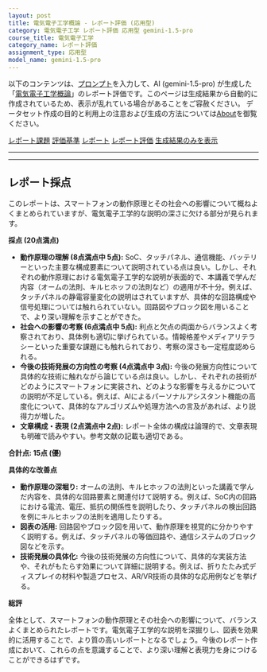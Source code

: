 ```yaml
---
layout: post
title: 電気電子工学概論 - レポート評価 (応用型)
category: 電気電子工学 レポート評価 応用型 gemini-1.5-pro
course_title: 電気電子工学
category_name: レポート評価
assignment_type: 応用型
model_name: gemini-1.5-pro
---
```


以下のコンテンツは、[プロンプト](https://github.com/takedatoshiyuki/synthetic_assignments/tree/main/generated/電気電子工学/gemini-1.5-pro/prompt_レポート評価-応用型.md)を入力して、AI (gemini-1.5-pro) が生成した「[電気電子工学概論](/contents/電気電子工学/)」のレポート評価です。このページは生成結果から自動的に作成されているため、表示が乱れている場合があることをご容赦ください。
データセット作成の目的と利用上の注意および生成の方法については[About](/About)を御覧ください。

[レポート課題](../レポート課題-応用型)
[評価基準](../評価基準-応用型)
[レポート](../レポート-応用型)
[レポート評価](../レポート評価-応用型)
[生成結果のみを表示](https://github.com/takedatoshiyuki/synthetic_assignments/tree/main/generated/電気電子工学/gemini-1.5-pro/レポート評価-応用型.md)
  

***
***
  
## レポート採点

このレポートは、スマートフォンの動作原理とその社会への影響について概ねよくまとめられていますが、電気電子工学的な説明の深さに欠ける部分が見られます。

**採点 (20点満点)**

* **動作原理の理解 (8点満点中 5点):** SoC、タッチパネル、通信機能、バッテリーといった主要な構成要素について説明されている点は良い。しかし、それぞれの動作原理における電気電子工学的な説明が表面的で、本講義で学んだ内容（オームの法則、キルヒホッフの法則など）の適用が不十分。例えば、タッチパネルの静電容量変化の説明はされていますが、具体的な回路構成や信号処理については触れられていない。回路図やブロック図を用いることで、より深い理解を示すことができた。
* **社会への影響の考察 (6点満点中 5点):** 利点と欠点の両面からバランスよく考察されており、具体例も適切に挙げられている。情報格差やメディアリテラシーといった重要な課題にも触れられており、考察の深さも一定程度認められる。
* **今後の技術発展の方向性の考察 (4点満点中 3点):**  今後の発展方向性について具体的な技術に触れながら論じている点は良い。しかし、それぞれの技術がどのようにスマートフォンに実装され、どのような影響を与えるかについての説明が不足している。例えば、AIによるパーソナルアシスタント機能の高度化について、具体的なアルゴリズムや処理方法への言及があれば、より説得力が増した。
* **文章構成・表現 (2点満点中 2点):** レポート全体の構成は論理的で、文章表現も明確で読みやすい。参考文献の記載も適切である。

**合計点: 15点 (優)**

**具体的な改善点**

* **動作原理の深堀り:** オームの法則、キルヒホッフの法則といった講義で学んだ内容を、具体的な回路要素と関連付けて説明する。例えば、SoC内の回路における電流、電圧、抵抗の関係性を説明したり、タッチパネルの検出回路を例にキルヒホッフの法則を適用したりする。
* **図表の活用:** 回路図やブロック図を用いて、動作原理を視覚的に分かりやすく説明する。例えば、タッチパネルの等価回路や、通信システムのブロック図などを示す。
* **技術発展の具体化:** 今後の技術発展の方向性について、具体的な実装方法や、それがもたらす効果について詳細に説明する。例えば、折りたたみ式ディスプレイの材料や製造プロセス、AR/VR技術の具体的な応用例などを挙げる。


**総評**

全体として、スマートフォンの動作原理とその社会への影響について、バランスよくまとめられたレポートです。電気電子工学的な説明を深掘りし、図表を効果的に活用することで、より質の高いレポートとなるでしょう。今後のレポート作成において、これらの点を意識することで、より深い理解と表現力を身につけることができるはずです。
